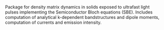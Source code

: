 Package for density matrix dynamics in solids exposed to ultrafast light pulses implementing the Semiconductor Bloch equations (SBE). Includes computation of analytical k-dependent bandstructures and dipole moments, computation of currents and emission intensity. 
